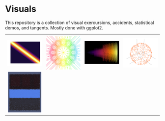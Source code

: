 Visuals
=======

This repository is a collection of visual exercursions, accidents, statistical demos, and tangents.  Mostly done with ggplot2.


|   |   |   |   |
|:-:|:-:|:-:|:-:|
|<img href='random_effects/' src="random_effects/gp_se_2.png" style="display:block; margin: 0 auto;" width=100%> | <img src="mandala/3_12_pt3.png" style="display:block; margin: 0 auto;" width=100%>  | <img src="diffuser/breakout_inferno.png" style="display:block; margin: 0 auto;" width=100%>  |<img src="sphere/sphere.png" style="display:block; margin: 0 auto;" width=100%>   |
|<img src="rothko/ggrothko.png" style="display:block; margin: 0 auto;" width=100%>   |   |   |   |
|   |   |   |   |